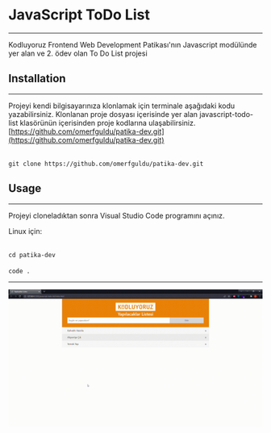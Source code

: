 # JavaScript ToDo List
---

Kodluyoruz Frontend Web Development Patikası'nın Javascript modülünde yer alan ve 2. ödev olan To Do List projesi

## Installation
---

Projeyi kendi bilgisayarınıza klonlamak için terminale aşağıdaki kodu yazabilirsiniz. Klonlanan proje dosyası içerisinde yer alan javascript-todo-list klasörünün içerisinden proje kodlarına ulaşabilirsiniz. 
[https://github.com/omerfguldu/patika-dev.git](https://github.com/omerfguldu/patika-dev.git)

```

git clone https://github.com/omerfguldu/patika-dev.git

```

## Usage
---

Projeyi cloneladıktan sonra Visual Studio Code programını açınız.

Linux için:

```

cd patika-dev

code .

```

---

![](assets/todo-list.gif)